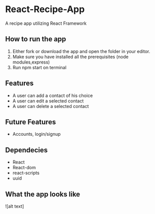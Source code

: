 # React-Recipe-App
A recipe app utilizing React Framework

## How to run the app
1. Either fork or download the app and open the folder in your editor.
2. Make sure you have installed all the prerequisites (node modules,express)
3. Run npm start on terminal

## Features
- A user can add a contact of his choice
- A user can edit a selected contact
- A user can delete a selected contact



 ## Future Features 
 - Accounts, login/signup


## Dependecies
- React
- React-dom
- react-scripts
- uuid

## What the app looks like
![alt text]

